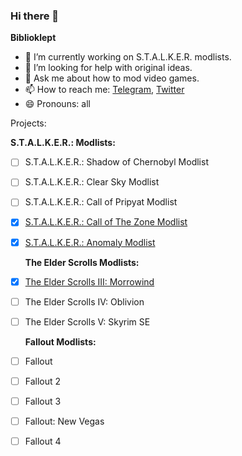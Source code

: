 ### Hi there 👋

**Biblioklept**

- 🔭 I’m currently working on S.T.A.L.K.E.R. modlists.
- 🤔 I’m looking for help with original ideas.
- 💬 Ask me about how to mod video games.
- 📫 How to reach me: [Telegram](https://t.me/biblioklept), [Twitter](https://twitter.com/bookstealing)
- 😄 Pronouns: all

Projects:


  **S.T.A.L.K.E.R.: Modlists:**

- [ ] S.T.A.L.K.E.R.: Shadow of Chernobyl Modlist
- [ ] S.T.A.L.K.E.R.: Clear Sky Modlist
- [ ] S.T.A.L.K.E.R.: Call of Pripyat Modlist
- [x] [S.T.A.L.K.E.R.: Call of The Zone Modlist](https://biblioklept.github.io/2021/call-of-the-old-zone)
- [x] [S.T.A.L.K.E.R.: Anomaly Modlist](https://biblioklept.github.io/2022/JOURNEY)


  **The Elder Scrolls Modlists:**

- [x] [The Elder Scrolls III: Morrowind](https://biblioklept.github.io/2021/morrowind-essentials)
- [ ] The Elder Scrolls IV: Oblivion
- [ ] The Elder Scrolls V: Skyrim SE


  **Fallout Modlists:**

- [ ] Fallout
- [ ] Fallout 2
- [ ] Fallout 3
- [ ] Fallout: New Vegas
- [ ] Fallout 4
